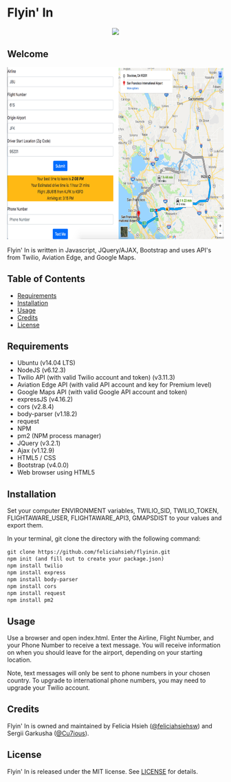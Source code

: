 # Flyin' In

<p align="center"><img src="images/LogoFlyinIn.png" width="150px" /></p>

## Welcome
<p align="center"><img src="images/FlyinIn.png" height="400px" /></p>

Flyin' In is written in Javascript, JQuery/AJAX, Bootstrap and uses API's from Twilio, Aviation Edge, and Google Maps.

## Table of Contents
* [Requirements](#requirements)
* [Installation](#installation)
* [Usage](#usage)
* [Credits](#credits)
* [License](#license)

## Requirements
* Ubuntu (v14.04 LTS)
* NodeJS (v6.12.3)
* Twilio API (with valid Twilio account and token) (v3.11.3)
* Aviation Edge API (with valid API account and key for Premium level)
* Google Maps API (with valid Google API account and token)
* expressJS (v4.16.2)
* cors (v2.8.4)
* body-parser (v1.18.2)
* request
* NPM
* pm2 (NPM process manager)
* JQuery (v3.2.1)
* Ajax (v1.12.9)
* HTML5 / CSS
* Bootstrap (v4.0.0)
* Web browser using HTML5

## Installation
Set your computer ENVIRONMENT variables,
TWILIO_SID, TWILIO_TOKEN, FLIGHTAWARE_USER, FLIGHTAWARE_API3, GMAPSDIST to your values and export them.

In your terminal, git clone the directory with the following command:

```
git clone https://github.com/feliciahsieh/flyinin.git
npm init (and fill out to create your package.json)
npm install twilio
npm install express
npm install body-parser
npm install cors
npm install request
npm install pm2
```

## Usage
Use a browser and open index.html. Enter the Airline, Flight Number, and your Phone Number to receive a text message. You will receive information on when you should leave for the airport, depending on your starting location.

Note, text messages will only be sent to phone numbers in your chosen country. To upgrade to international phone numbers, you may need to upgrade your Twilio account.

## Credits
Flyin' In is owned and maintained by Felicia Hsieh ([@feliciahsiehsw](https://twitter.com/feliciahsiehsw)) and Sergii Garkusha ([@Cu7ious](https://twitter.com/Cu7ious)).

## License
Flyin' In is released under the MIT license. See [LICENSE](https://github.com/feliciahsieh/flyinin/blob/master/LICENSE) for details.
